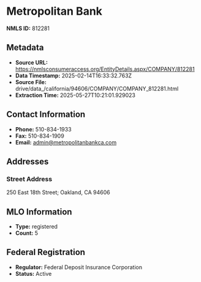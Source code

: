 # Metropolitan Bank

**NMLS ID:** 812281

## Metadata
- **Source URL:** https://nmlsconsumeraccess.org/EntityDetails.aspx/COMPANY/812281
- **Data Timestamp:** 2025-02-14T16:33:32.763Z
- **Source File:** drive/data_/california/94606/COMPANY/COMPANY_812281.html
- **Extraction Time:** 2025-05-27T10:21:01.929023

## Contact Information
- **Phone:** 510-834-1933
- **Fax:** 510-834-1909
- **Email:** admin@metropolitanbankca.com

## Addresses
### Street Address
250 East 18th Street; Oakland, CA 94606

## MLO Information
- **Type:** registered
- **Count:** 5

## Federal Registration
- **Regulator:** Federal Deposit Insurance Corporation
- **Status:** Active
